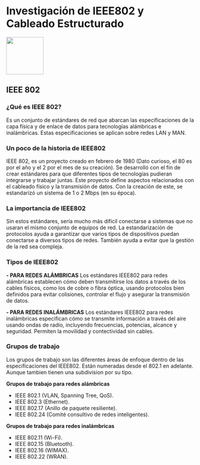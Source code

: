 # Investigación de IEEE802 y Cableado Estructurado

<img src="https://pbs.twimg.com/profile_images/1225765945702076416/tZUP79ma_400x400.jpg" width="100" height="100">

## IEEE 802



 
### ¿Qué es IEEE 802?
Es un conjunto de estándares de red que abarcan las especificaciones de la capa física y de enlace de datos para tecnologías alámbricas e inalámbricas. Estas especificaciones se aplican sobre redes LAN y MAN.

### Un poco de la historia de IEEE802
IEEE 802, es un proyecto creado en febrero de 1980 (Dato curioso, el 80 es por el año y el 2 por el mes de su creación). Se desarrolló con el fin de crear estándares para que diferentes tipos de tecnologías pudieran integrarse y trabajar juntas. Este proyecto define aspectos relacionados con el cableado físico y la transmisión de datos. Con la creación de este, se estandarizó un sistema de 1 o 2 Mbps (en su época). 

### La importancia de IEEE802
Sin estos estándares, sería mucho más difícil conectarse a sistemas que no usaran el mismo conjunto de equipos de red. La estandarización de protocolos ayuda a garantizar que varios tipos de dispositivos puedan conectarse a diversos tipos de redes. También ayuda a evitar que la gestión de la red sea compleja. 

### Tipos de IEEE802
**- PARA REDES ALÁMBRICAS**
Los estándares IEEE802 para redes alámbricas establecen cómo deben transmitirse los datos a través de los cables físicos, como los de cobre o fibra óptica, usando protocolos bien definidos para evitar colisiones, controlar el flujo y asegurar la transmisión de datos.

**- PARA REDES INALÁMBRICAS**
Los estándares IEEE802 para redes inalámbricas especifican cómo se transmite información a través del aire usando ondas de radio, incluyendo frecuencias, potencias, alcance y seguridad. Permiten la movilidad y contectividad sin cables.

### Grupos de trabajo
Los grupos de trabajo son las diferentes áreas de enfoque dentro de las especificaciones del IEEE802. Están numeradas desde el 802.1 en adelante. Aunque tambien tienen una subdivision por su tipo.

**Grupos de trabajo para redes alámbricas**
- IEEE 802.1 (VLAN, Spanning Tree, QoS).
- IEEE 802.3 (Ethernet).
- IEEE 802.17 (Anillo de paquete resiliente).
- IEEE 802.24 (Comité consultivo de redes inteligentes).

**Grupos de trabajo para redes inalámbricas**
- IEEE 802.11 (Wi-Fi).
- IEEE 802.15 (Bluetooth).
- IEEE 802.16 (WIMAX).
- IEEE 802.22 (WRAN).
